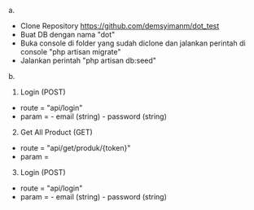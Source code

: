 a. 
- Clone Repository https://github.com/demsyimanm/dot_test
- Buat DB dengan nama "dot"
- Buka console di folder yang sudah diclone dan jalankan perintah di console "php artisan migrate"
- Jalankan perintah "php artisan db:seed"

b. 
1. Login (POST)
  - route = "api/login" 
  - param = - email (string) 
            - password (string)

2. Get All Product (GET)
  - route = "api/get/produk/{token}" 
  - param = 
  
3. Login (POST)
  - route = "api/login" 
  - param = - email (string) 
            - password (string)
